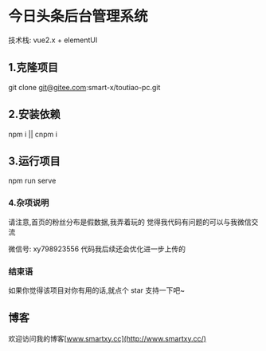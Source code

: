 # 今日头条后台管理系统

技术栈: vue2.x + elementUI

## 1.克隆项目

git clone git@gitee.com:smart-x/toutiao-pc.git

## 2.安装依赖

npm i || cnpm i

## 3.运行项目

npm run serve

### 4.杂项说明

请注意,首页的粉丝分布是假数据,我弄着玩的
觉得我代码有问题的可以与我微信交流

微信号: xy798923556
代码我后续还会优化进一步上传的

### 结束语

如果你觉得该项目对你有用的话,就点个 star 支持一下吧~

## 博客

欢迎访问我的博客[www.smartxy.cc](http://www.smartxy.cc/)
